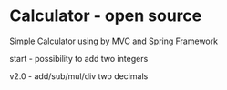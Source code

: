 # Calculator - open source
Simple Calculator using by MVC and Spring Framework

start - possibility to add two integers

v2.0 - add/sub/mul/div two decimals
